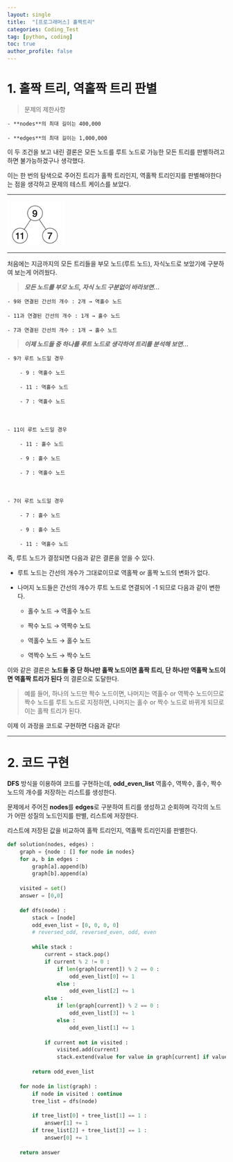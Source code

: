 ```yaml
---
layout: single
title:  "[프로그래머스] 홀짝트리"
categories: Coding_Test
tag: [python, coding]
toc: true
author_profile: false
---
```


<head>
  <style>
    table.dataframe {
      white-space: normal;
      width: 100%;
      height: 240px;
      display: block;
      overflow: auto;
      font-family: Arial, sans-serif;
      font-size: 0.9rem;
      line-height: 20px;
      text-align: center;
      border: 0px !important;
    }

    table.dataframe th {
      text-align: center;
      font-weight: bold;
      padding: 8px;
    }

    table.dataframe td {
      text-align: center;
      padding: 8px;
    }

    table.dataframe tr:hover {
      background: #b8d1f3; 
    }

    .output_prompt {
      overflow: auto;
      font-size: 0.9rem;
      line-height: 1.45;
      border-radius: 0.3rem;
      -webkit-overflow-scrolling: touch;
      padding: 0.8rem;
      margin-top: 0;
      margin-bottom: 15px;
      font: 1rem Consolas, "Liberation Mono", Menlo, Courier, monospace;
      color: $code-text-color;
      border: solid 1px $border-color;
      border-radius: 0.3rem;
      word-break: normal;
      white-space: pre;
    }

  .dataframe tbody tr th:only-of-type {
      vertical-align: middle;
  }

  .dataframe tbody tr th {
      vertical-align: top;
  }

  .dataframe thead th {
      text-align: center !important;
      padding: 8px;
  }

  .page__content p {
      margin: 0 0 0px !important;
  }

  .page__content p > strong {
    font-size: 0.8rem !important;
  }

  </style>
</head>


# 1. 홀짝 트리, 역홀짝 트리 판별


> 문제의 제한사항

    

    - **nodes**의 최대 길이는 400,000

    - **edges**의 최대 길이는 1,000,000



이 두 조건을 보고 내린 결론은 모든 노드를 루트 노드로 가능한 모든 트리를 판별하려고 하면 불가능하겠구나 생각했다.



이는 한 번의 탐색으로 주어진 트리가 홀짝 트리인지, 역홀짝 트리인지를 판별해야한다는 점을 생각하고 문제의 테스트 케이스를 보았다.



***



![image.png](https://github.com/lIllIlIIIll/Leeinformation.github.io/blob/master/_posts/image/Coding_Test/홀짝트리.PNG?raw=true)




***



처음에는 지금까지의 모든 트리들을 부모 노드(루트 노드), 자식노드로 보았기에 구분하여 보는게 어려웠다.



> ***모든 노드를 부모 노드, 자식 노드 구분없이 바라보면...***



    - 9와 연결된 간선의 개수 : 2개 → 역홀수 노드

    - 11과 연결된 간선의 개수 : 1개 → 홀수 노드

    - 7과 연결된 간선의 개수 : 1개 → 홀수 노드



> ***이제 노드들 중 하나를 루트 노드로 생각하여 트리를 분석해 보면...***



    - 9가 루트 노드일 경우

        - 9 : 역홀수 노드

        - 11 : 역홀수 노드

        - 7 : 역홀수 노드



    - 11이 루트 노드일 경우

        - 11 : 홀수 노드

        - 9 : 홀수 노드

        - 7 : 역홀수 노드



    - 7이 루트 노드일 경우

        - 7 : 홀수 노드

        - 9 : 홀수 노드

        - 11 : 역홀수 노드



즉, 루트 노드가 결정되면 다음과 같은 결론을 얻을 수 있다.



- 루트 노드는 간선의 개수가 그대로이므로 역홀짝 or 홀짝 노드의 변화가 없다.

- 나머지 노드들은 간선의 개수가 루트 노드로 연결되어 -1 되므로 다음과 같이 변한다.

    - 홀수 노드 → 역홀수 노드

    - 짝수 노드 → 역짝수 노드

    - 역홀수 노드 → 홀수 노드

    - 역짝수 노드 → 짝수 노드



이와 같은 결론은 **노드들 중 단 하나만 홀짝 노드이면 홀짝 트리, 단 하나만 역홀짝 노드이면 역홀짝 트리가 된다** 의 결론으로 도달한다.





> 예를 들어, 하나의 노드만 짝수 노드이면, 나머지는 역홀수 or 역짝수 노드이므로 짝수 노드를 루트 노드로 지정하면, 나머지는 홀수 or 짝수 노드로 바뀌게 되므로 이는 홀짝 트리가 된다.



이제 이 과정을 코드로 구현하면 다음과 같다!



***



# 2. 코드 구현


**DFS** 방식을 이용하여 코드를 구현하는데, **odd_even_list** 역홀수, 역짝수, 홀수, 짝수 노드의 개수를 저장하는 리스트를 생성한다.



문제에서 주어진 **nodes**를 **edges**로 구분하여 트리를 생성하고 순회하며 각각의 노드가 어떤 성질의 노드인지를 판별, 리스트에 저장한다.



리스트에 저장된 값을 비교하여 홀짝 트리인지, 역홀짝 트리인지를 판별한다.



```python
def solution(nodes, edges) :
    graph = {node : [] for node in nodes}
    for a, b in edges :
        graph[a].append(b)
        graph[b].append(a)
        
    visited = set()
    answer = [0,0]
    
    def dfs(node) :
        stack = [node]
        odd_even_list = [0, 0, 0, 0]
        # reversed_odd, reversed_even, odd, even
        
        while stack :
            current = stack.pop()
            if current % 2 != 0 :
                if len(graph[current]) % 2 == 0 :
                    odd_even_list[0] += 1
                else :
                    odd_even_list[2] += 1
            else :
                if len(graph[current]) % 2 == 0 :
                    odd_even_list[3] += 1
                else :
                    odd_even_list[1] += 1
                    
            if current not in visited :
                visited.add(current)
                stack.extend(value for value in graph[current] if value not in visited)
        
        return odd_even_list
    
    for node in list(graph) :
        if node in visited : continue
        tree_list = dfs(node)
        
        if tree_list[0] + tree_list[1] == 1 :
            answer[1] += 1
        if tree_list[2] + tree_list[3] == 1 :
            answer[0] += 1
        
    return answer
```
